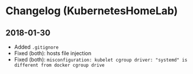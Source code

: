 # Changelog (KubernetesHomeLab)

## 2018-01-30

* Added ```.gitignore```
* Fixed (both): hosts file injection
* Fixed (both): ```misconfiguration: kubelet cgroup driver: "systemd" is different from docker cgroup drive```
